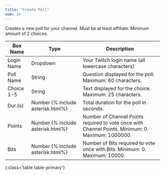 ```yaml
---
title: "Create Poll"
num: 16
---
```


Creates a new poll for your channel. Must be at least affiliate. Minimum amount of 2 choices.

| Box Name | Type | Description | 
|-------|--------|--------
|Login Name | Dropdown |Your Twitch login name (all lowercase characters)
|Poll Name|String|Question displayed for the poll. Maximum: 60 characters.
|Choice 1-5|String|Text displayed for the choice. Maximum: 25 characters.
|Dur.(s)|Number {% include asterisk.html%}|Total duration for the poll in seconds.
|Points|Number {% include asterisk.html%}|Number of Channel Points required to vote once with Channel Points. Minimum: 0. Maximum: 1000000.
|Bits|Number {% include asterisk.html%} | Number of Bits required to vote once with Bits. Minimum: 0. Maximum: 10000.
{:class='table table-primary'}










